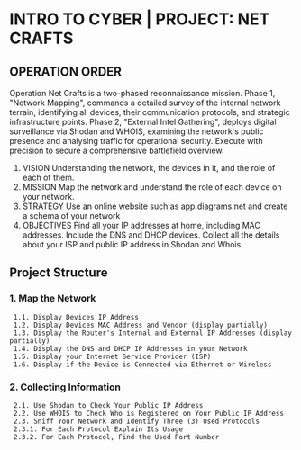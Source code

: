 # INTRO TO CYBER | PROJECT: NET CRAFTS

## OPERATION ORDER
Operation Net Crafts is a two-phased reconnaissance mission.
Phase 1, "Network Mapping", commands a detailed survey of the internal network terrain, identifying all devices, their communication protocols, and strategic infrastructure points.
Phase 2, "External Intel Gathering", deploys digital surveillance via Shodan and WHOIS, examining the network's public presence and analysing traffic for operational security.
Execute with precision to secure a comprehensive battlefield overview.

1. VISION
   Understanding the network, the devices in it, and the role of each of them.
2. MISSION
   Map the network and understand the role of each device on your network.
3. STRATEGY
   Use an online website such as app.diagrams.net and create a schema of your network
4. OBJECTIVES
   Find all your IP addresses at home, including MAC addresses.
   Include the DNS and DHCP devices.
   Collect all the details about your ISP and public IP address in Shodan and Whois.

## Project Structure

### 1. Map the Network
     1.1. Display Devices IP Address
     1.2. Display Devices MAC Address and Vendor (display partially)
     1.3. Display the Router's Internal and External IP Addresses (display partially)
     1.4. Display the DNS and DHCP IP Addresses in your Network
     1.5. Display your Internet Service Provider (ISP)
     1.6. Display if the Device is Connected via Ethernet or Wireless

### 2. Collecting Information
     2.1. Use Shodan to Check Your Public IP Address
     2.2. Use WHOIS to Check Who is Registered on Your Public IP Address
     2.3. Sniff Your Network and Identify Three (3) Used Protocols
     2.3.1. For Each Protocol Explain Its Usage
     2.3.2. For Each Protocol, Find the Used Port Number
